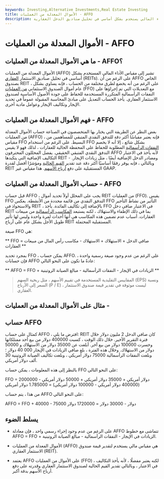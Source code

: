 ```yaml
---
keywords: Investing,Alternative Investments,Real Estate Investing
title: الأموال المعدلة من العمليات - AFFO
description: الأموال المعدلة من العمليات هي مقياس للأداء المالي يستخدم بشكل أساسي في تحليل صناديق الدخل العقارية (REITs).
---
```


# الأموال المعدلة من العمليات - AFFO
## ما هي الأموال المعدلة من العمليات - AFFO؟

الأموال المعدلة من العمليات (AFFO) تشير إلى مقياس الأداء المالي المستخدم بشكل أساسي في تحليل صناديق الاستثمار [العقاري](/reit) (REITs). على الرغم من أن AFFO الخاص بصندوق REIT ، على الرغم من أنه يخضع لطرق مختلفة من الحساب ، فإنه يساوي بشكل عام أموال الصندوق الاستئماني [من العمليات](/fundsfromoperation) (FFO) مع التعديلات التي تم إجراؤها على النفقات الرأسمالية المتكررة المستخدمة للحفاظ على جودة الأصول الأساسية لصندوق الاستثمار العقاري. يأخذ الحساب التعديل على مبادئ المحاسبة المقبولة عموماً في تحديد الإيجار وتكاليف الإيجار وعوامل مادية أخرى.

## فهم الأموال المعدلة من العمليات - AFFO

بغض النظر عن الطريقة التي يختار بها المتخصصون في الصناعة حساب الأموال المعدلة من العمليات (AFFO) ، فإنه يعتبر مقياسًا أكثر دقة للتدفق النقدي المتبقي للمساهمين من مقياس FFO البسيط. على الرغم من استخدام FFO بشكل شائع ، إلا أنه لا يخصم [النفقات الرأسمالية](/capitalexpenditure) المطلوبة للحفاظ على المحفظة الحالية للعقارات ، لذلك فهو لا يقيس التدفق النقدي المتبقي الحقيقي. يفضل المحللون المحترفون AFFO لأنه يأخذ في الاعتبار التكاليف الإضافية التي يتكبدها REIT - ومصادر الدخل الإضافية أيضًا ، مثل زيادات الإيجار. وبالتالي ، فإنه يوفر رقمًا أساسيًا أكثر دقة عند تقدير [القيم الحالية](/presentvalue) ومؤشرًا أفضل لقدرة REIT المستقبلية على دفع [أرباح الأسهم](/dividend). هذا مقياس غير GAAP.

## حساب الأموال المعدلة من العمليات - AFFO

قبل حساب AFFO ، يجب على المحلل أولاً تحديد أموال REIT من العمليات (FFO). يقيس FFO التدفق النقدي من قائمة محددة من الأنشطة. يعكس FFO التأثير من نشاط التأجير والاستحواذ في REIT ، بالإضافة إلى تكاليف الفائدة. يأخذ FFO في الاعتبار صافي دخل REIT بما في ذلك الإطفاء والاستهلاك ، لكنه يستبعد [المكاسب الرأسمالية](/capitalgain) من مبيعات العقارات. أسباب عدم تضمين هذه المكاسب هي أنها أحداث لمرة واحدة وليس لها تأثير طويل الأجل بشكل عام على أرباح REIT المستقبلية المحتملة.

صيغة FFO هي:

** FFO = صافي الدخل + الاستهلاك + الاستهلاك - مكاسب رأس المال من مبيعات العقارات **

بمجرد تحديد FFO ، يمكن حساب AFFO. على الرغم من عدم وجود صيغة رسمية واحدة ، فإن حسابات AFFO عادةً ما تكون على النحو التالي:

** AFFO = FFO + الزيادات في الإيجار - النفقات الرأسمالية - مبالغ الصيانة الروتينية **

> المقاييس التقليدية المستخدمة في تقييم الأسهم ، مثل ربحية السهم (EPS) ونسبة السعر إلى الأرباح (P / E) ، ليست موثوقة في تقدير قيمة صندوق الاستثمار العقاري.

>

## مثال على الأموال المعدلة من العمليات -

## حساب AFFO

كمثال على حساب AFFO ، افترض ما يلي: REIT كان صافي الدخل 2 مليون دولار خلال فترة التقرير الأخير. خلال ذلك الوقت ، كسبت 400000 دولار من بيع أحد ممتلكاتها وخسرت 100000 دولار من بيع آخر. أبلغت عن 35000 دولار من الاستهلاك و 50000 دولار من الاستهلاك. وخلال هذه الفترة ، بلغ صافي الزيادات في الإيجار 000 40 دولار ؛ وبلغت النفقات الرأسمالية 75000 دولار أمريكي ، وبلغت تكاليف الصيانة الروتينية 30 ألف دولار أمريكي.

بالنظر إلى هذه المعلومات ، يمكن حساب FFO على النحو التالي:

FFO = 2000000 دولار أمريكي + 35000 دولار أمريكي + 50000 دولار أمريكي - (400000 دولار أمريكي - 100000 دولار أمريكي) = 1.785000 دولار أمريكي

من هذا ، يتم حساب AFFO على النحو التالي:

AFFO = FFO + 40000 - 75000 دولار - 30000 دولار = 1720000 دولار

## يسلط الضوء

- على الرغم من عدم وجود إجراء رسمي واحد ، فإن معادلة AFFO تتماشى مع خطوط AFFO = FFO + الزيادات في الإيجار - النفقات الرأسمالية - مبالغ الصيانة الروتينية.

- الأموال المعدلة من العمليات (AFFO) هي مقياس مالي يستخدم لتقدير قيمة صندوق الاستثمار العقاري (REIT).

- يعتمد AFFO على الأموال من العمليات (FFO) ، لكنه يعتبر مفضلًا ، لأنه يأخذ التكاليف في الاعتبار ، وبالتالي تقدير القيم الحالية لصندوق الاستثمار العقاري وقدرته على دفع أرباح الأسهم بدقة أكبر.

